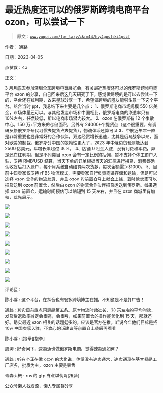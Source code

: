 # 最近热度还可以的俄罗斯跨境电商平台 ozon，可以尝试一下

> 原文：[`www.yuque.com/for_lazy/xkrm14/hsy4gpsfeki1gszf`](https://www.yuque.com/for_lazy/xkrm14/hsy4gpsfeki1gszf)



作者： 通路



日期：2023-04-05



点赞数：43

<ne-hole id="ufbdebe9e" data-lake-id="ufbdebe9e">

正文：



3 月月底去参加深圳全球跨境电商展览会，有关最近热度还可以的俄罗斯跨境电商平台 ozon 的分享，自己回来后这几天研究了下，感觉做跨境的是可以去尝试一下的，平台还在红利期，故来星球分享一下，希望做跨境的圈友能够注意一下这个平台。结合当时 ppt，我总结下来主要是几个点： 1、俄罗斯电商市场规模 550 亿美金，市场体量还可以。与其他发达市场和中国相比，俄罗斯电商的渗透率只有 10%左右，任然较低，所以电商市场潜力较大。 2、ozon 在俄罗斯有 12 个集散中心，150 万+平方米的仓储面积，另外有 24000+个提货点（这个很重要，有调研反馈俄罗斯居民习惯去提货点去提货），物流体系还算可以 3、中俄近年来一直是非常重要也是非常好的合作伙伴，双边经贸增长迅速，尤其是俄乌战争以来，面对欧美的制裁，俄罗斯对中国的依赖性更大了，2023 年中俄边贸预测能达到 2500 亿美元，年增长率超过 30%。 4、店铺 0 租金入驻，没有月费和年费，算是还在红利期，但是不同类目 ozon 会有一定比例的抽佣，暂不支持个体工商户入驻，支持 RMB/USD 结算，当天下单的订单根据当天的汇率进行换算，消费者确认收货后打入账户，每个月系统自动结算两次货款，每次金额需＞$1000。 5、目前中国卖家仅支持 rFBS 物流模式，需要卖家自行负责商品存储和运输，但是可以选择 ozon 合作的物流发货，并且 ozon 的前置仓马上就会上线，到时候卖家可以把货送到 ozon 前置仓，然后由 ozon 的物流合作伙伴把货运送到俄罗斯。如果选择 ozon 前置仓，运输时间预估可以缩短到 15 天左右，并且在 ozon 商城里有加权，优先展示。



![](img/312bf4835624ff33bb14e622427fc9fc.png)



![](img/8ba351c9dfe872c40fcb2f07f8235172.png)



![](img/8584cffc0b569e1efc15545f011c07bb.png)



![](img/2ff302ff212bc81b4a90ff286dc45796.png)



![](img/77d8ebf8f9330f996ef13874bb177919.png)



![](img/edb259e8312a0c8d5f88e5ee11be408e.png)



![](img/f2cf99e64f53b974d2f0ce50c2a1ba39.png)



![](img/cde0912756384af1ed11beb490de20ec.png)



![](img/944a44984e38b9c655a80f271612d301.png)

<ne-hole id="u1c7538f8" data-lake-id="u1c7538f8">

评论区：



陈小胖 : 这个平台，在抖音也有很多跨境博主在推，不知道是不是打广告！



通路 : 其实目前重点问题是第五条。原本物流时效过长，30 天左右的平均时效，发货后退款率肯定会很高，会很亏，如果前置仓的操作能优化到 15 天，那就还好。确实最近 ozon 相关的话题挺多的，应该是官方在推，听说今年他们目标是招 10w 中国卖家入驻，不放心的话建议等前置仓上线后再看看



陈小胖 : [抱拳][抱拳]



周涛 : 好奇问下，速卖通也做俄罗斯电商，觉得速卖通如何？



通路 : 听有个正在做 ozon 的大佬说，体量没有速卖通大，速卖通现在基本都是工厂店多，批发为主，ozon 主要是零售



青春大概 : rus 的 gtp 有点堪忧啊[捂脸]

<ne-hole id="uf8478452" data-lake-id="uf8478452">

公众号懒人找资源，懒人专属群分享

</ne-hole></ne-hole></ne-hole>